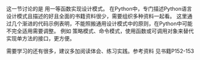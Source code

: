 这一节讨论的是 用一等函数实现设计模式。
在Python中，专门描述Python语言设计模式且描述的好且全面的书籍资料很少，需要组织多种资料一起看。
这里通过几个渐进的代码示例表明，不能照搬通用设计模式中的原则，在Python中可能不完全适用需要调整。
例如 策略模式、命令模式，使用函数或可调用对象来替代实现单方法的接口，更方便。

需要学习的还有很多，建议多加阅读体会、练习实践。参考资料 见书籍P152-153